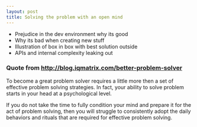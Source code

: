 ```yaml
---
layout: post
title: Solving the problem with an open mind
---
```


- Prejudice in the dev environment why its good
- Why its bad when creating new stuff
- Illustration of box in box with best solution outside
- APIs and internal complexity leaking out

### Quote from http://blog.iqmatrix.com/better-problem-solver
To become a great problem solver requires a little more then a set of effective problem solving strategies. In fact, your ability to solve problem starts in your head at a psychological level.

If you do not take the time to fully condition your mind and prepare it for the act of problem solving, then you will struggle to consistently adopt the daily behaviors and rituals that are required for effective problem solving.
